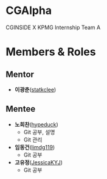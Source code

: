 # CGAlpha

CGINSIDE X KPMG Internship Team A

# Members & Roles

## Mentor

- **이광춘**([statkclee](https://github.com/statkclee))

## Mentee

- **노희찬**([hypeduck](https://github.com/hypeduck))
  - Git 공부, 설명
  - Git 관리
- **임동건**([limdg119](https://github.com/limdg119))
  - Git 공부
- **고유정**([JessicaKYJ](https://github.com/JessicaKYJ))
  - Git 공부
